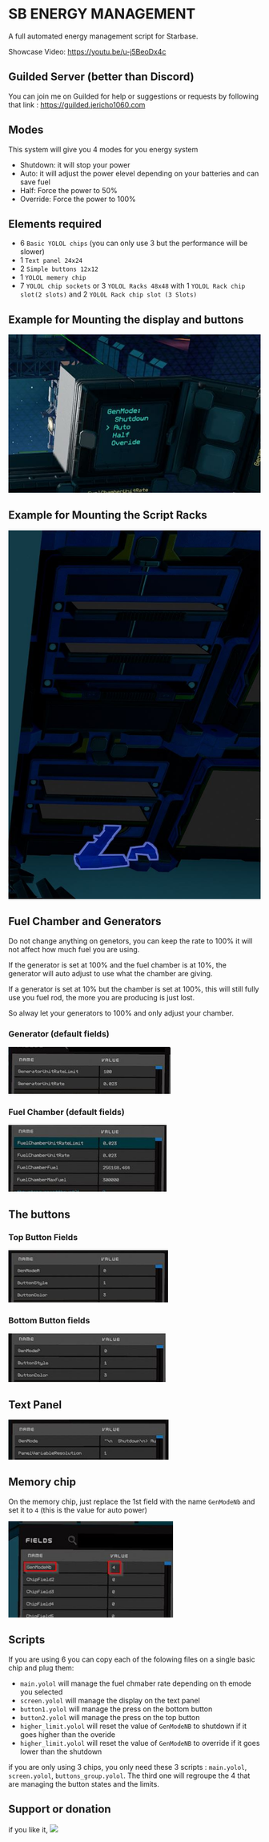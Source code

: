 # SB ENERGY MANAGEMENT

A full automated energy management script for Starbase.

Showcase Video: https://youtu.be/u-j5BeoDx4c

## Guilded Server (better than Discord)

You can join me on Guilded for help or suggestions or requests by following that link : https://guilded.jericho1060.com

## Modes

This system will give you 4 modes for you energy system

- Shutdown: it will stop your power
- Auto: it will adjust the power elevel depending on your batteries and can save fuel
- Half: Force the power to 50%
- Override: Force the power to 100%

## Elements required

- 6 `Basic YOLOL chips` (you can only use 3 but the performance will be slower)
- 1 `Text panel 24x24`
- 2 `Simple buttons 12x12`
- 1 `YOLOL memery chip`
- 7 `YOLOL chip sockets` or 3 `YOLOL Racks 48x48` with 1 `YOLOL Rack chip slot(2 slots)` and 2 `YOLOL Rack chip slot (3 Slots)`

## Example for Mounting the display and buttons

![Mounting](https://github.com/Jericho1060/sb-energy-management/blob/main/pictures/DisplayButtonsMounting.jpg?raw=true)

## Example for Mounting the Script Racks

![Mounting](https://github.com/Jericho1060/sb-energy-management/blob/main/pictures/RackMounting.jpg?raw=true)

## Fuel Chamber and Generators

Do not change anything on genetors, you can keep the rate to 100% it will not affect how much fuel you are using.

If the generator is set at 100% and the fuel chamber is at 10%, the generator will auto adjust to use what the chamber are giving.

If a generator is set at 10% but the chamber is set at 100%, this will still fully use you fuel rod, the more you are producing is just lost.

So alway let your generators to 100% and only adjust your chamber.

### Generator (default fields)

![Generators fields](https://github.com/Jericho1060/sb-energy-management/blob/main/pictures/Generator.jpg?raw=true)

### Fuel Chamber (default fields)

![Chamber fields](https://github.com/Jericho1060/sb-energy-management/blob/main/pictures/FuelChamber.jpg?raw=true)

## The buttons

### Top Button Fields

![Button fields](https://github.com/Jericho1060/sb-energy-management/blob/main/pictures/ButtonTop.jpg?raw=true)

### Bottom Button fields

![Button fields](https://github.com/Jericho1060/sb-energy-management/blob/main/pictures/ButtonBottom.jpg?raw=true)

## Text Panel

![Text Panel fields](https://github.com/Jericho1060/sb-energy-management/blob/main/pictures/TextPanel.jpg?raw=true)


## Memory chip

On the memory chip, just replace the 1st field with the name `GenModeNb` and set it to `4` (this is the value for auto power)

![Memory Chip fields](https://github.com/Jericho1060/sb-energy-management/blob/main/pictures/MemoryChip.jpg?raw=true)

## Scripts

If you are using 6 you can copy each of the folowing files on a single basic chip and plug them:

- `main.yolol` will manage the fuel chmaber rate depending on th emode you selected
- `screen.yolol` will manage the display on the text panel
- `button1.yolol` will manage the press on the bottom button
- `button2.yolol` will manage the press on the top button
- `higher_limit.yolol` will reset the value of `GenModeNB` to shutdown if it goes higher than the overide
- `higher_limit.yolol` will reset the value of `GenModeNB` to override if it goes lower than the shutdown

if you are only using 3 chips, you only need these 3 scripts : `main.yolol`, `screen.yolol`, `buttons_group.yolol`.
The third one will regroupe the 4 that are managing the button states and the limits.

## Support or donation

if you like it, [<img src="https://github.com/Jericho1060/DU-Industry-HUD/blob/main/ressources/images/ko-fi.png?raw=true" width="150">](https://ko-fi.com/jericho1060)
